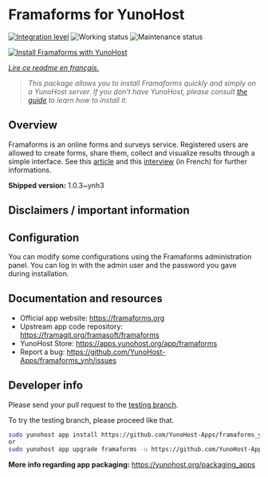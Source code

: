 <!--
N.B.: This README was automatically generated by https://github.com/YunoHost/apps/tree/master/tools/readme_generator
It shall NOT be edited by hand.
-->

# Framaforms for YunoHost

[![Integration level](https://dash.yunohost.org/integration/framaforms.svg)](https://dash.yunohost.org/appci/app/framaforms) ![Working status](https://ci-apps.yunohost.org/ci/badges/framaforms.status.svg) ![Maintenance status](https://ci-apps.yunohost.org/ci/badges/framaforms.maintain.svg)

[![Install Framaforms with YunoHost](https://install-app.yunohost.org/install-with-yunohost.svg)](https://install-app.yunohost.org/?app=framaforms)

*[Lire ce readme en français.](./README_fr.md)*

> *This package allows you to install Framaforms quickly and simply on a YunoHost server.
If you don't have YunoHost, please consult [the guide](https://yunohost.org/#/install) to learn how to install it.*

## Overview

Framaforms is an online forms and surveys service. Registered users are allowed to create forms, share them, collect and visualize results through a simple interface.
See this [article](https://framablog.org/2016/10/05/framaforms-noffrez-plus-les-reponses-que-vous-collectez-a-google/) and this [interview](https://framablog.org/2016/10/05/en-savoir-un-peu-plus-sur-le-projet-framaforms/) (in French) for further informations.

**Shipped version:** 1.0.3~ynh3
## Disclaimers / important information

## Configuration

You can modify some configurations using the Framaforms administration panel. You can log in with the admin user and the password you gave during installation.

## Documentation and resources

- Official app website: <https://framaforms.org>
- Upstream app code repository: <https://framagit.org/framasoft/framaforms>
- YunoHost Store: <https://apps.yunohost.org/app/framaforms>
- Report a bug: <https://github.com/YunoHost-Apps/framaforms_ynh/issues>

## Developer info

Please send your pull request to the [testing branch](https://github.com/YunoHost-Apps/framaforms_ynh/tree/testing).

To try the testing branch, please proceed like that.

```bash
sudo yunohost app install https://github.com/YunoHost-Apps/framaforms_ynh/tree/testing --debug
or
sudo yunohost app upgrade framaforms -u https://github.com/YunoHost-Apps/framaforms_ynh/tree/testing --debug
```

**More info regarding app packaging:** <https://yunohost.org/packaging_apps>
